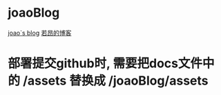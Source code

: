 # joaoBlog
[joao`s blog](https://murongqimiao.github.io/joaoBlog/)
[若昂的博客](https://murongqimiao.github.io/joaoBlog/)


# 部署提交github时, 需要把docs文件中的 /assets 替换成 /joaoBlog/assets
